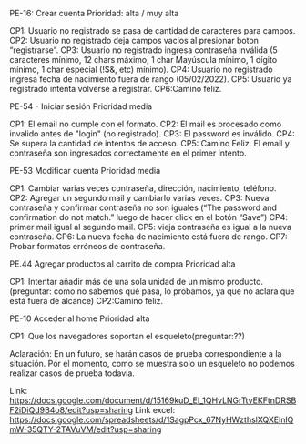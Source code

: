 PE-16: Crear cuenta
Prioridad: alta / muy alta 

CP1: Usuario no registrado se pasa de cantidad de caracteres para campos.
CP2: Usuario no registrado deja campos vacios al presionar boton “registrarse”.
CP3: Usuario no registrado ingresa contraseña inválida (5 caracteres mínimo, 12 chars máximo, 1 char Mayúscula mínimo, 1 dígito mínimo, 1 char especial (!$&, etc) mínimo).
CP4: Usuario no registrado ingresa fecha de nacimiento fuera de rango (05/02/2022).
CP5: Usuario ya registrado intenta volverse a registrar.
CP6:Camino feliz.

PE-54 - Iniciar sesión
Prioridad media

CP1: El email no cumple con el formato.
CP2: El mail es procesado como invalido antes de "login" (no registrado).
CP3: El password es inválido.
CP4: Se supera la cantidad de intentos de acceso.
CP5: Camino Feliz. El email y contraseña son ingresados correctamente en el primer intento.

PE-53 Modificar cuenta
Prioridad media

CP1: Cambiar varias veces contraseña, dirección, nacimiento, teléfono.
CP2: Agregar un segundo mail y cambiarlo varias veces.
CP3: Nueva contraseña y confirmar contraseña no son iguales (“The password and confirmation do not match.” luego de hacer click en el botón “Save”)
CP4: primer mail igual al segundo mail.
CP5: vieja contraseña es igual a la nueva contraseña.
CP6: La nueva fecha de nacimiento está fuera de rango.
CP7: Probar formatos erróneos de contraseña.

PE.44 Agregar productos al carrito de compra
Prioridad alta

CP1: Intentar añadir más de una sola unidad de un mismo producto.(preguntar: como no sabemos qué pasa, lo probamos, ya que no aclara que está fuera de alcance)
CP2:Camino feliz.

PE-10 Acceder al home
Prioridad alta

CP1: Que los navegadores soportan el esqueleto(preguntar:??)

Aclaración: En un futuro, se harán casos de prueba correspondiente a la situación. Por el momento, como se muestra solo un esqueleto no podemos realizar casos de prueba todavía.

Link: https://docs.google.com/document/d/15169kuD_EI_1QHvLNGrTtvEKFtnDRSBF2iDiQd9B4o8/edit?usp=sharing
Link excel: https://docs.google.com/spreadsheets/d/1SagpPcx_67NyHWzthslXQXElnlQmW-35QTY-2TAVuVM/edit?usp=sharing
